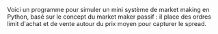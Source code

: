 Voici un programme pour simuler un mini système de market making en Python, basé sur le concept du market maker passif : il place des ordres limit d'achat et de vente autour du prix moyen pour capturer le spread.
